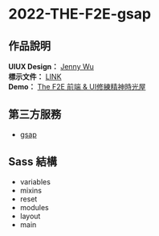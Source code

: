 # 2022-THE-F2E-gsap

## <i class="fa fa-paper-plane" aria-hidden="true"></i> 作品說明
**UIUX Design：** [Jenny Wu](https://2022.thef2e.com/users/12061549261447630282) <br>
**標示文件：** [LINK](https://www.figma.com/file/M2aMcZsEIKBbRdLkj7fCAd/F2E-%2F-W1%3A-%E6%B4%BB%E5%8B%95%E7%B6%B2%E7%AB%99%E8%A8%AD%E8%A8%88?node-id=224%3A35891&t=xID3W5ZVDRNwYPzW-0)</br>
**Demo：** [The F2E 前端 & UI修練精神時光屋](https://yuting-hsieh.github.io/2022-THE-F2E-gsap/)

## <i class="fa fa-paper-plane" aria-hidden="true"></i> 第三方服務
* [gsap](https://greensock.com/)

## <i class="fa fa-paper-plane" aria-hidden="true"></i> Sass 結構
* variables
* mixins
* reset
* modules
* layout
* main
